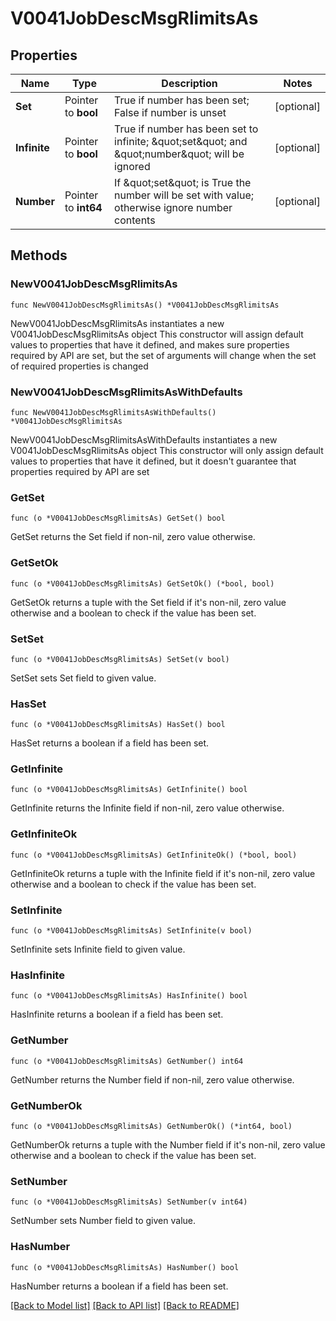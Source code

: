 # V0041JobDescMsgRlimitsAs

## Properties

Name | Type | Description | Notes
------------ | ------------- | ------------- | -------------
**Set** | Pointer to **bool** | True if number has been set; False if number is unset | [optional] 
**Infinite** | Pointer to **bool** | True if number has been set to infinite; \&quot;set\&quot; and \&quot;number\&quot; will be ignored | [optional] 
**Number** | Pointer to **int64** | If \&quot;set\&quot; is True the number will be set with value; otherwise ignore number contents | [optional] 

## Methods

### NewV0041JobDescMsgRlimitsAs

`func NewV0041JobDescMsgRlimitsAs() *V0041JobDescMsgRlimitsAs`

NewV0041JobDescMsgRlimitsAs instantiates a new V0041JobDescMsgRlimitsAs object
This constructor will assign default values to properties that have it defined,
and makes sure properties required by API are set, but the set of arguments
will change when the set of required properties is changed

### NewV0041JobDescMsgRlimitsAsWithDefaults

`func NewV0041JobDescMsgRlimitsAsWithDefaults() *V0041JobDescMsgRlimitsAs`

NewV0041JobDescMsgRlimitsAsWithDefaults instantiates a new V0041JobDescMsgRlimitsAs object
This constructor will only assign default values to properties that have it defined,
but it doesn't guarantee that properties required by API are set

### GetSet

`func (o *V0041JobDescMsgRlimitsAs) GetSet() bool`

GetSet returns the Set field if non-nil, zero value otherwise.

### GetSetOk

`func (o *V0041JobDescMsgRlimitsAs) GetSetOk() (*bool, bool)`

GetSetOk returns a tuple with the Set field if it's non-nil, zero value otherwise
and a boolean to check if the value has been set.

### SetSet

`func (o *V0041JobDescMsgRlimitsAs) SetSet(v bool)`

SetSet sets Set field to given value.

### HasSet

`func (o *V0041JobDescMsgRlimitsAs) HasSet() bool`

HasSet returns a boolean if a field has been set.

### GetInfinite

`func (o *V0041JobDescMsgRlimitsAs) GetInfinite() bool`

GetInfinite returns the Infinite field if non-nil, zero value otherwise.

### GetInfiniteOk

`func (o *V0041JobDescMsgRlimitsAs) GetInfiniteOk() (*bool, bool)`

GetInfiniteOk returns a tuple with the Infinite field if it's non-nil, zero value otherwise
and a boolean to check if the value has been set.

### SetInfinite

`func (o *V0041JobDescMsgRlimitsAs) SetInfinite(v bool)`

SetInfinite sets Infinite field to given value.

### HasInfinite

`func (o *V0041JobDescMsgRlimitsAs) HasInfinite() bool`

HasInfinite returns a boolean if a field has been set.

### GetNumber

`func (o *V0041JobDescMsgRlimitsAs) GetNumber() int64`

GetNumber returns the Number field if non-nil, zero value otherwise.

### GetNumberOk

`func (o *V0041JobDescMsgRlimitsAs) GetNumberOk() (*int64, bool)`

GetNumberOk returns a tuple with the Number field if it's non-nil, zero value otherwise
and a boolean to check if the value has been set.

### SetNumber

`func (o *V0041JobDescMsgRlimitsAs) SetNumber(v int64)`

SetNumber sets Number field to given value.

### HasNumber

`func (o *V0041JobDescMsgRlimitsAs) HasNumber() bool`

HasNumber returns a boolean if a field has been set.


[[Back to Model list]](../README.md#documentation-for-models) [[Back to API list]](../README.md#documentation-for-api-endpoints) [[Back to README]](../README.md)


